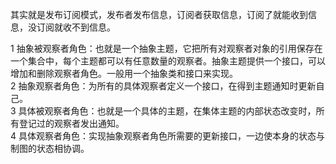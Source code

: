 其实就是发布订阅模式，发布者发布信息，订阅者获取信息，订阅了就能收到信息，没订阅就收不到信息。

  1 抽象被观察者角色：也就是一个抽象主题，它把所有对观察者对象的引用保存在一个集合中，每个主题都可以有任意数量的观察者。抽象主题提供一个接口，可以增加和删除观察者角色。一般用一个抽象类和接口来实现。  
  2 抽象观察者角色：为所有的具体观察者定义一个接口，在得到主题通知时更新自己。  
  3 具体被观察者角色：也就是一个具体的主题，在集体主题的内部状态改变时，所有登记过的观察者发出通知。  
  4 具体观察者角色：实现抽象观察者角色所需要的更新接口，一边使本身的状态与制图的状态相协调。  
  
